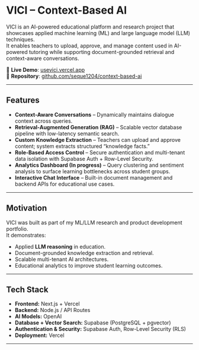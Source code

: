 # VICI – Context-Based AI

VICI is an AI-powered educational platform and research project that showcases applied machine learning (ML) and large language model (LLM) techniques.  
It enables teachers to upload, approve, and manage content used in AI-powered tutoring while supporting document-grounded retrieval and context-aware conversations.

🔗 **Live Demo**: [usevici.vercel.app](https://usevici.vercel.app/)  
📂 **Repository**: [github.com/seque1204/context-based-ai](https://github.com/seque1204/context-based-ai)

---

## Features
- **Context-Aware Conversations** – Dynamically maintains dialogue context across queries.  
- **Retrieval-Augmented Generation (RAG)** – Scalable vector database pipeline with low-latency semantic search.  
- **Custom Knowledge Extraction** – Teachers can upload and approve content; system extracts structured “knowledge facts.”  
- **Role-Based Access Control** – Secure authentication and multi-tenant data isolation with Supabase Auth + Row-Level Security.  
- **Analytics Dashboard (In progress)** – Query clustering and sentiment analysis to surface learning bottlenecks across student groups.  
- **Interactive Chat Interface** – Built-in document management and backend APIs for educational use cases.  

---

## Motivation
VICI was built as part of my ML/LLM research and product development portfolio.  
It demonstrates:
- Applied **LLM reasoning** in education.  
- Document-grounded knowledge extraction and retrieval.  
- Scalable multi-tenant AI architectures.  
- Educational analytics to improve student learning outcomes.  

---

## Tech Stack
- **Frontend:** Next.js + Vercel  
- **Backend:** Node.js / API Routes  
- **AI Models:** OpenAI  
- **Database + Vector Search:** Supabase (PostgreSQL + pgvector)  
- **Authentication & Security:** Supabase Auth, Row-Level Security (RLS)  
- **Deployment:** Vercel  

---
